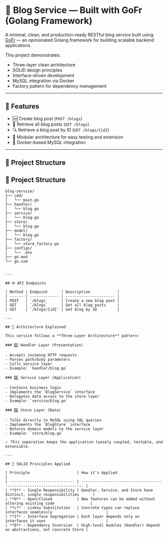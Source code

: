# 📝 Blog Service — Built with GoFr (Golang Framework)

A minimal, clean, and production-ready RESTful blog service built using [GoFr](https://github.com/tothenew/gofr) — an opinionated Golang framework for building scalable backend applications.

This project demonstrates:

- Three-layer clean architecture
- SOLID design principles
- Interface-driven development
- MySQL integration via Docker
- Factory pattern for dependency management

---

## 🚀 Features

- 🆕 Create blog post (`POST /blogs`)
- 📖 Retrieve all blog posts (`GET /blogs`)
- 🔍 Retrieve a blog post by ID (`GET /blogs/{id}`)
- 🧱 Modular architecture for easy testing and extension
- 🐳 Docker-based MySQL integration

---

## 🧱 Project Structure

## 📁 Project Structure

```
blog-service/
├── cmd/
│   └── main.go
├── handler/
│   └── blog.go
├── service/
│   └── blog.go
├── store/
│   └── blog.go
├── model/
│   └── blog.go
├── factory/
│   └── store_factory.go
├── configs/
│   └── .env
├── go.mod
└── go.sum


---

## 🌐 API Endpoints

| Method | Endpoint      | Description            |
| ------ | ------------- | ---------------------- |
| POST   | `/blogs`      | Create a new blog post |
| GET    | `/blogs`      | Get all blog posts     |
| GET    | `/blogs/{id}` | Get blog by ID         |

---

## 🔁 Architecture Explained

This service follows a **Three-Layer Architecture** pattern:

### 1️⃣ Handler Layer (Presentation)

- Accepts incoming HTTP requests
- Parses path/body parameters
- Calls service layer
- Example: `handler/blog.go`

### 2️⃣ Service Layer (Application)

- Contains business logic
- Implements the `BlogService` interface
- Delegates data access to the store layer
- Example: `service/blog.go`

### 3️⃣ Store Layer (Data)

- Talks directly to MySQL using SQL queries
- Implements the `BlogStore` interface
- Returns domain models to the service layer
- Example: `store/blog.go`

✅ This separation keeps the application loosely coupled, testable, and extensible.

---

## 🧠 SOLID Principles Applied

| Principle                     | How it’s Applied                                                        |
| ----------------------------- | ----------------------------------------------------------------------- |
| **S** - Single Responsibility | Handler, Service, and Store have distinct, single responsibilities      |
| **O** - Open/Closed           | New features can be added without altering existing code                |
| **L** - Liskov Substitution   | Concrete types can replace interfaces seamlessly                        |
| **I** - Interface Segregation | Each layer depends only on interfaces it uses                           |
| **D** - Dependency Inversion  | High-level modules (Handler) depend on abstractions, not concrete Store |
```
